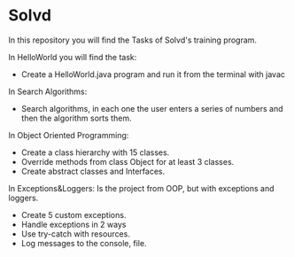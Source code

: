 # Solvd
In this repository you will find the Tasks of Solvd's training program.

In HelloWorld you will find the task:

- Create a HelloWorld.java program and run it from the terminal with javac

In Search Algorithms:

- Search algorithms, in each one the user enters a series of numbers and then the algorithm sorts them. 

In Object Oriented Programming:
   - Create a class hierarchy with 15 classes. 
   - Override methods from class Object for at least 3 classes.
   - Create abstract classes and Interfaces.

In Exceptions&Loggers:
   Is the project from OOP, but with exceptions and loggers.
   -  Create 5 custom exceptions.
   -  Handle exceptions in 2 ways
   -  Use try-catch with resources.
   -  Log messages to the console, file.
